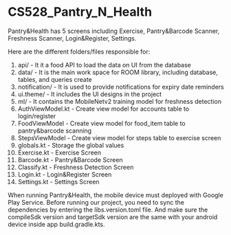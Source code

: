 # CS528_Pantry_N_Health

Pantry&Health has 5 screens including Exercise, Pantry&Barcode Scanner, Freshness Scanner, Login&Register, Settings.

Here are the different folders/files responsible for:

1. api/ - It it a food API to load the data on UI from the database
2. data/ - It is the main work space for ROOM library, including database, tables, and queries create
3. notification/ - It is used to provide notifications for expiry date reminders
4. ui.theme/ - It includes the UI designs in the project
5. ml/ - It contains the MobileNetv2 training model for freshness detection
6. AuthViewModel.kt - Create view model for accounts table to login/register
7. FoodViewModel - Create view model for food_item table to pantry&barcode scanning
8. StepsViewModel - Create view model for steps table to exercise screen
9. globals.kt - Storage the global values
10. Exercise.kt - Exercise Screen
11. Barcode.kt - Pantry&Barcode Screen
12. Classify.kt - Freshness Detection Screen
13. Login.kt - Login&Register Screen
14. Settings.kt - Settings Screen

When running Pantry&Health, the mobile device must deployed with Google Play Service. Before running our project, you need to sync the dependencies by entering the libs.version.toml file. And make sure the compileSdk version and targetSdk version are the same with your android device inside app build.gradle.kts.

